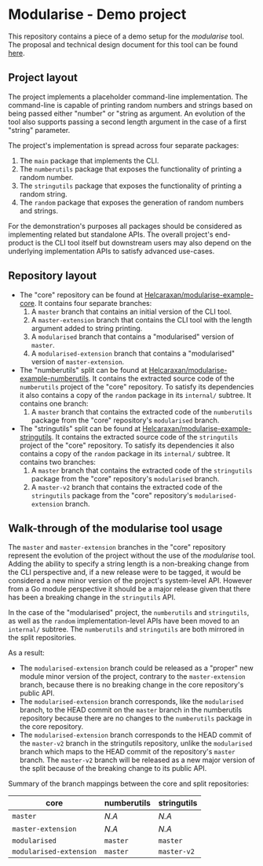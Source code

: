 # Modularise - Demo project

This repository contains a piece of a demo setup for the _modularise_ tool. The proposal and
technical design document for this tool can be found
[here](https://docs.google.com/document/d/1g7wIlxn9JBJkc-2lHAb2MfCYLltWZKyNlIO6SBW1x-8/edit#).

## Project layout

The project implements a placeholder command-line implementation. The command-line is capable of
printing random numbers and strings based on being passed either "number" or "string as argument.
An evolution of the tool also supports passing a second length argument in the case of a first
"string" parameter.

The project's implementation is spread across four separate packages:

1. The `main` package that implements the CLI.
2. The `numberutils` package that exposes the functionality of printing a random number.
3. The `stringutils` package that exposes the functionality of printing a random string.
4. The `random` package that exposes the generation of random numbers and strings.

For the demonstration's purposes all packages should be considered as implementing related but
standalone APIs. The overall project's end-product is the CLI tool itself but downstream users
may also depend on the underlying implementation APIs to satisfy advanced use-cases.

## Repository layout

- The "core" repository can be found at [Helcaraxan/modularise-example-core]. It contains four
  separate branches:
  1. A `master` branch that contains an initial version of the CLI tool.
  2. A `master-extension` branch that contains the CLI tool with the length argument added to
    string printing.
  3. A `modularised` branch that contains a "modularised" version of `master`.
  4. A `modularised-extension` branch that contains a "modularised" version of `master-extension`.
- The "numberutils" split can be found at [Helcaraxan/modularise-example-numberutils]. It contains
  the extracted source code of the `numberutils` project of the "core" repository. To satisfy its
  dependencies it also contains a copy of the `random` package in its `internal/` subtree. It
  contains one branch:
  1. A `master` branch that contains the extracted code of the `numberutils` package from the "core"
    repository's `modularised` branch.
- The "stringutils" split can be found at [Helcaraxan/modularise-example-stringutils]. It contains
  the extracted source code of the `stringutils` project of the "core" repository. To satisfy its
  dependencies it also contains a copy of the `random` package in its `internal/` subtree. It
  contains two branches:
  1. A `master` branch that contains the extracted code of the `stringutils` package from the "core"
    repository's `modularised` branch.
  2. A `master-v2` branch that contains the extracted code of the `stringutils` package from the
    "core" repository's `modularised-extension` branch.

## Walk-through of the modularise tool usage

The `master` and `master-extension` branches in the "core" repository represent the evolution of
the project without the use of the _modularise_ tool. Adding the ability to specify a string length
is a non-breaking change from the CLI perspective and, if a new release were to be tagged, it would
be considered a new minor version of the project's system-level API. However from a Go module
perspective it should be a major release given that there has been a breaking change in the
`stringutils` API.

In the case of the "modularised" project, the `numberutils` and `stringutils`, as well as the
`random` implementation-level APIs have been moved to an `internal/` subtree. The `numberutils` and
`stringutils` are both mirrored in the split repositories.

As a result:

- The `modularised-extension` branch could be released as a "proper" new module minor version of the
  project, contrary to the `master-extension` branch, because there is no breaking change in the
  core repository's public API.
- The `modularised-extension` branch corresponds, like the `modularised` branch, to the HEAD commit
  on the `master` branch in the numberutils repository because there are no changes to the
  `numberutils` package in the core repository.
- The `modularised-extension` branch corresponds to the HEAD commit of the `master-v2` branch in
  the stringutils repository, unlike the `modularised` branch which maps to the HEAD commit of the
  repository's `master` branch. The `master-v2` branch will be released as a new major version of
  the split because of the breaking change to its public API.

Summary of the branch mappings between the core and split repositories:

| core                    | numberutils | stringutils |
| ----------------------- | ----------- | ----------- |
| `master`                | _N.A_       | _N.A_       |
| `master-extension`      | _N.A_       | _N.A_       |
| `modularised`           | `master`    | `master`    |
| `modularised-extension` | `master`    | `master-v2` |

[Helcaraxan/modularise-example-core]: https://github.com/Helcaraxan/modularise-example-core
[Helcaraxan/modularise-example-numberutils]: https://github.com/Helcaraxan/modularise-example-numberutils
[Helcaraxan/modularise-example-stringutils]: https://github.com/Helcaraxan/modularise-example-stringutils
